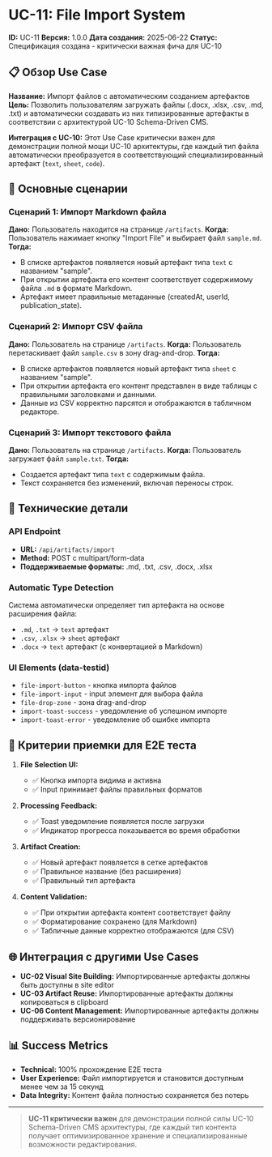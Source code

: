 # UC-11: File Import System

**ID:** UC-11
**Версия:** 1.0.0
**Дата создания:** 2025-06-22
**Статус:** Спецификация создана - критически важная фича для UC-10

## 📋 Обзор Use Case

**Название:** Импорт файлов с автоматическим созданием артефактов
**Цель:** Позволить пользователям загружать файлы (.docx, .xlsx, .csv, .md, .txt) и автоматически создавать из них типизированные артефакты в соответствии с архитектурой UC-10 Schema-Driven CMS.

**Интеграция с UC-10:** Этот Use Case критически важен для демонстрации полной мощи UC-10 архитектуры, где каждый тип файла автоматически преобразуется в соответствующий специализированный артефакт (`text`, `sheet`, `code`).

## 🎯 Основные сценарии

### Сценарий 1: Импорт Markdown файла
**Дано:** Пользователь находится на странице `/artifacts`.
**Когда:** Пользователь нажимает кнопку "Import File" и выбирает файл `sample.md`.
**Тогда:**
- В списке артефактов появляется новый артефакт типа `text` с названием "sample".
- При открытии артефакта его контент соответствует содержимому файла `.md` в формате Markdown.
- Артефакт имеет правильные метаданные (createdAt, userId, publication_state).

### Сценарий 2: Импорт CSV файла  
**Дано:** Пользователь на странице `/artifacts`.
**Когда:** Пользователь перетаскивает файл `sample.csv` в зону drag-and-drop.
**Тогда:**
- В списке артефактов появляется новый артефакт типа `sheet` с названием "sample".
- При открытии артефакта его контент представлен в виде таблицы с правильными заголовками и данными.
- Данные из CSV корректно парсятся и отображаются в табличном редакторе.

### Сценарий 3: Импорт текстового файла
**Дано:** Пользователь на странице `/artifacts`.
**Когда:** Пользователь загружает файл `sample.txt`.
**Тогда:**
- Создается артефакт типа `text` с содержимым файла.
- Текст сохраняется без изменений, включая переносы строк.

## 🔧 Технические детали

### API Endpoint
- **URL:** `/api/artifacts/import`
- **Method:** POST с multipart/form-data
- **Поддерживаемые форматы:** .md, .txt, .csv, .docx, .xlsx

### Automatic Type Detection
Система автоматически определяет тип артефакта на основе расширения файла:
- `.md`, `.txt` → `text` артефакт  
- `.csv`, `.xlsx` → `sheet` артефакт
- `.docx` → `text` артефакт (с конвертацией в Markdown)

### UI Elements (data-testid)
- `file-import-button` - кнопка импорта файлов
- `file-import-input` - input элемент для выбора файла
- `file-drop-zone` - зона drag-and-drop
- `import-toast-success` - уведомление об успешном импорте
- `import-toast-error` - уведомление об ошибке импорта

## 🧪 Критерии приемки для E2E теста

1. **File Selection UI:** 
   - ✅ Кнопка импорта видима и активна
   - ✅ Input принимает файлы правильных форматов
   
2. **Processing Feedback:**
   - ✅ Toast уведомление появляется после загрузки
   - ✅ Индикатор прогресса показывается во время обработки
   
3. **Artifact Creation:**
   - ✅ Новый артефакт появляется в сетке артефактов
   - ✅ Правильное название (без расширения) 
   - ✅ Правильный тип артефакта
   
4. **Content Validation:**
   - ✅ При открытии артефакта контент соответствует файлу
   - ✅ Форматирование сохранено (для Markdown)
   - ✅ Табличные данные корректно отображаются (для CSV)

## 🌐 Интеграция с другими Use Cases

- **UC-02 Visual Site Building:** Импортированные артефакты должны быть доступны в site editor
- **UC-03 Artifact Reuse:** Импортированные артефакты должны копироваться в clipboard
- **UC-06 Content Management:** Импортированные артефакты должны поддерживать версионирование

## 📊 Success Metrics

- **Technical:** 100% прохождение E2E теста
- **User Experience:** Файл импортируется и становится доступным менее чем за 15 секунд
- **Data Integrity:** Контент файла полностью сохраняется без потерь

---

> **UC-11 критически важен** для демонстрации полной силы UC-10 Schema-Driven CMS архитектуры, где каждый тип контента получает оптимизированное хранение и специализированные возможности редактирования.